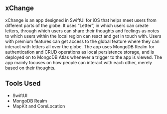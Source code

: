 ## xChange

xChange is an app designed in SwiftUI for iOS that helps meet users from different parts of the globe. It uses “Letter”, in which users can create letters, through which users can share their thoughts and feelings as notes to which users within the local region can react and get in touch with. Users with premium features can get access to the global feature where they can interact with letters all over the globe. The app uses MongoDB Realm for authentication and CRUD operations as local persistence storage, and is deployed on to MongoDB Atlas whenever a trigger to the app is viewed. The app mainly focuses on how people can interact with each other, merely based on their thoughts.

## Tools Used

* SwiftUI
* MongoDB Realm
* MapKit and CoreLocation

